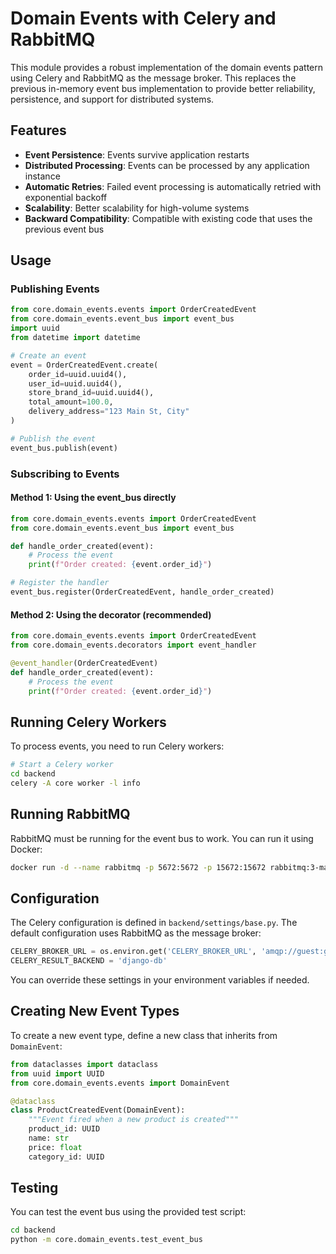 # Domain Events with Celery and RabbitMQ

This module provides a robust implementation of the domain events pattern using Celery and RabbitMQ as the message broker. This replaces the previous in-memory event bus implementation to provide better reliability, persistence, and support for distributed systems.

## Features

- **Event Persistence**: Events survive application restarts
- **Distributed Processing**: Events can be processed by any application instance
- **Automatic Retries**: Failed event processing is automatically retried with exponential backoff
- **Scalability**: Better scalability for high-volume systems
- **Backward Compatibility**: Compatible with existing code that uses the previous event bus

## Usage

### Publishing Events

```python
from core.domain_events.events import OrderCreatedEvent
from core.domain_events.event_bus import event_bus
import uuid
from datetime import datetime

# Create an event
event = OrderCreatedEvent.create(
    order_id=uuid.uuid4(),
    user_id=uuid.uuid4(),
    store_brand_id=uuid.uuid4(),
    total_amount=100.0,
    delivery_address="123 Main St, City"
)

# Publish the event
event_bus.publish(event)
```

### Subscribing to Events

#### Method 1: Using the event_bus directly

```python
from core.domain_events.events import OrderCreatedEvent
from core.domain_events.event_bus import event_bus

def handle_order_created(event):
    # Process the event
    print(f"Order created: {event.order_id}")

# Register the handler
event_bus.register(OrderCreatedEvent, handle_order_created)
```

#### Method 2: Using the decorator (recommended)

```python
from core.domain_events.events import OrderCreatedEvent
from core.domain_events.decorators import event_handler

@event_handler(OrderCreatedEvent)
def handle_order_created(event):
    # Process the event
    print(f"Order created: {event.order_id}")
```

## Running Celery Workers

To process events, you need to run Celery workers:

```bash
# Start a Celery worker
cd backend
celery -A core worker -l info
```

## Running RabbitMQ

RabbitMQ must be running for the event bus to work. You can run it using Docker:

```bash
docker run -d --name rabbitmq -p 5672:5672 -p 15672:15672 rabbitmq:3-management
```

## Configuration

The Celery configuration is defined in `backend/settings/base.py`. The default configuration uses RabbitMQ as the message broker:

```python
CELERY_BROKER_URL = os.environ.get('CELERY_BROKER_URL', 'amqp://guest:guest@localhost:5672//')
CELERY_RESULT_BACKEND = 'django-db'
```

You can override these settings in your environment variables if needed.

## Creating New Event Types

To create a new event type, define a new class that inherits from `DomainEvent`:

```python
from dataclasses import dataclass
from uuid import UUID
from core.domain_events.events import DomainEvent

@dataclass
class ProductCreatedEvent(DomainEvent):
    """Event fired when a new product is created"""
    product_id: UUID
    name: str
    price: float
    category_id: UUID
```

## Testing

You can test the event bus using the provided test script:

```bash
cd backend
python -m core.domain_events.test_event_bus
```
